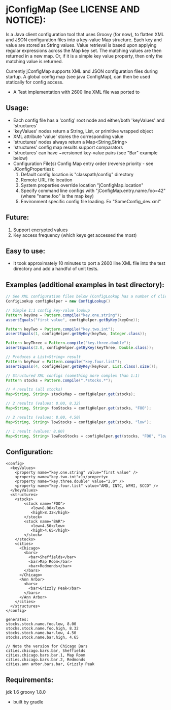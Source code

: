 jConfigMap (See LICENSE AND NOTICE):
====================================

Is a Java client configuration tool that uses Groovy (for now), to flatten
XML and JSON configuration files into a key-value Map structure. Each key
and value are stored as String values. Value retrieval is based upon applying regular
expressions across the Map key set. The matching values are then returned in a new map.
Or, if it is a simple key value property, then only the matching value is returned.

Currently jConfigMap supports XML and JSON configuration files during startup. A global config
map (see java ConfigMap), can then be used statically for config access.

* A Test implementation  with 2600 line XML file was ported to

Usage:
------
* Each config file has a 'config' root node and either/both 'keyValues' and 'structures'
* 'keyValues' nodes return a String, List, or primitive wrapped object
* XML attribute 'value' stores the corresponding value
* 'structures' nodes always return a Map<String,String>
* 'structures' config map results support comparators
* 'structures' can have ~versioned key-value pairs (see "Bar" example below)
* Configuration File(s) Config Map entry order (reverse priority - see JConfigProperties):
    1. Default config location is "classpath/config" directory
    2. Remote URL file location
    3. System properties override location "jConfigMap.location"
    4. Specify command line configs with "jConfigMap.entry.name.foo=42" (where "name.foo" is the map key)
    5. Environment specific config file loading. Ex "SomeConfig_dev.xml"

Future:
-----
1. Support encrypted values
2. Key access frequency (which keys get accessed the most)

Easy to use:
------------
* It took approximately 10 minutes to port a 2600 line XML file into the test directory
  and add a handful of unit tests.

Examples (additional examples in test directory):
-------------------------------------------------

```java
// See XML configuration files below (ConfigLookup has a number of client utility methods)
ConfigLookup configHelper = new ConfigLookup()

// Simple 1:1 config key-value lookup
Pattern keyOne = Pattern.compile("key.one.string");
assertEquals("first value", configHelper.getByKey(keyOne));

Pattern keyTwo = Pattern.compile("key.two.int");
assertEquals(1, configHelper.getByKey(keyTwo, Integer.class));

Pattern keyThree = Pattern.compile("key.three.double");
assertEquals(2.0, configHelper.getByKey(keyThree, Double.class));

// Produces a List<String> result
Pattern keyFour = Pattern.compile("key.four.list");
assertEquals(4, configHelper.getByKey(keyFour, List.class).size());

// Structured XML configs (something more complex than 1:1)
Pattern stocks = Pattern.compile(".*stocks.*");

// 4 results (all stocks)
Map<String, String> stocksMap = configHelper.get(stocks);

// 2 results (values: 8.00, 8.32)
Map<String, String> fooStocks = configHelper.get(stocks, "FOO");

// 2 results (values: 8.00, 4.50)
Map<String, String> lowStocks = configHelper.get(stocks, "low");

// 1 result (values: 8.00)
Map<String, String> lowFooStocks = configHelper.get(stocks, "FOO", "low");
```

Configuration:
-------------
```
<config>
  <keyValues>
    <property name="key.one.string" value="first value" />
    <property name="key.two.int">1</property>
    <property name="key.three.double" value="2.0" />
    <property name="key.four.list" value="AMD, INTC, WFMI, SCCO" />
  </keyValues>
  <structures>
    <stocks>
        <stock name="FOO">
           <low>8.00</low>
           <high>8.32</high>
        </stock>
        <stock name="BAR">
           <low>4.50</low>
           <high>4.65</high>
        </stock>
    </stocks>
    <cities>
      <Chicago>
        <bars>
          <bar>Sheffields</bar>
          <bar>Map Room</bar>
          <bar>Redmonds</bar>
        </bars>
      </Chicago>
      <Ann Arbor>
        <bars>
          <bar>Grizzly Peak</bar>
        </bars>
      </Ann Arbor>
    </cities>
  </structures>
</config>

generates:
stocks.stock.name.foo.low, 8.00
stocks.stock.name.foo.high, 8.32
stocks.stock.name.bar.low, 4.50
stocks.stock.name.bar.high, 4.65

// Note the version for Chicago Bars
cities.chicago.bars.bar, Sheffields
cities.chicago.bars.bar.1, Map Room
cities.chicago.bars.bar.2, Redmonds
cities.ann arbor.bars.bar, Grizzly Peak
```

Requirements:
-------------
jdk 1.6
groovy 1.8.0
* built by gradle
